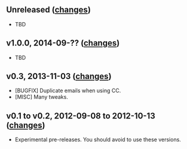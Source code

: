 ## Unreleased ([changes](https://github.com/infertux/zeyple/compare/v1.0.0...master))

  * TBD

## v1.0.0, 2014-09-?? ([changes](https://github.com/infertux/zeyple/compare/v0.3...v1.0.0))

  * TBD

## v0.3, 2013-11-03 ([changes](https://github.com/infertux/zeyple/compare/v0.2...v0.3))

  * [BUGFIX] Duplicate emails when using CC.
  * [MISC]   Many tweaks.

## v0.1 to v0.2, 2012-09-08 to 2012-10-13 ([changes](https://github.com/infertux/zeyple/compare/v0.1...v0.2))

  * Experimental pre-releases. You should avoid to use these versions.

